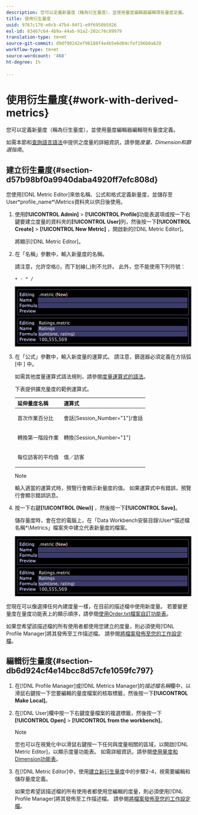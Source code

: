 ```yaml
---
description: 您可以定義新量度（稱為衍生量度），並使用量度編輯器編輯現有量度定義。
title: 使用衍生量度
uuid: 9767c170-e0cb-47b4-94f1-e9f6950b5926
exl-id: 83467c64-4b9a-44ab-91a2-202c76c89979
translation-type: tm+mt
source-git-commit: d9df90242ef96188f4e4b5e6d04cfef196b0a628
workflow-type: tm+mt
source-wordcount: '468'
ht-degree: 1%

---
```


# 使用衍生量度{#work-with-derived-metrics}

您可以定義新量度（稱為衍生量度），並使用量度編輯器編輯現有量度定義。

如需本節和[查詢語言語法](../../../../home/c-get-started/c-qry-lang-syntx/c-qry-lang-syntx.md#concept-15d1d3f5164a47d49468c5acb7299d9f)中提供之度量的詳細資訊，請參閱&#x200B;*度量、Dimension和篩選指南*。

## 建立衍生量度{#section-d57b98bf0a9940daba4920ff7efc808d}

您使用[!DNL Metric Editor]來依名稱、公式和格式定義新量度，並儲存至User\*profile_name*\Metrics資料夾以供日後使用。

1. 使用&#x200B;**[!UICONTROL Admin]** > **[!UICONTROL Profile]**&#x200B;功能表選項或按一下右鍵要建立度量的資料夾的&#x200B;**[!UICONTROL User]**&#x200B;列，然後按一下&#x200B;**[!UICONTROL Create]** > **[!UICONTROL New Metric]** ，開啟新的[!DNL Metric Editor]。

   將顯示[!DNL Metric Editor]。

1. 在「名稱」參數中，輸入新量度的名稱。

   請注意，允許空格()，而下划線(_)則不允許。 此外，您不能使用下列符號：

   `+ - * /`

   ![](assets/vis_MetricEditor_NewAndEditing.png)

1. 在「公式」參數中，輸入新度量的運算式。 請注意，篩選器必須定義在方括弧[中 ] 中。

   如需其他度量運算式語法規則，請參閱[度量運算式的語法](../../../../home/c-get-started/c-qry-lang-syntx/c-syntx-mtrc-exp.md#concept-bbf440a0307549e088df491b51b51d66)。

   下表提供擴充量度的範例運算式。

   <table id="table_ED77997FC08F492490DCAC3C4153781C"> 
   <thead> 
   <tr> 
      <th colname="col1" class="entry"> 延伸量度名稱 </th> 
      <th colname="col2" class="entry"> 運算式 </th> 
   </tr>
   </thead>
   <tbody> 
   <tr> 
      <td colname="col1"> <p>首次作業百分比 </p> </td> 
      <td colname="col2"> <p><span class="filepath"> 會話[Session_Number="1"]/會話</span> </p> </td> 
   </tr> 
   <tr> 
      <td colname="col1"> <p>轉換第一階段作業 </p> </td> 
      <td colname="col2"> <p><span class="filepath"> 轉換[Session_Number="1"]</span> </p> </td> 
   </tr> 
   <tr> 
      <td colname="col1"> <p>每位訪客的平均值 </p> </td> 
      <td colname="col2"> <p><span class="filepath"> 值／訪客</span> </p> </td> 
   </tr> 
   </tbody> 
   </table>

   >[!NOTE]
   >
   >輸入適當的運算式時，預覽行會顯示新量度的值。 如果運算式中有錯誤，預覽行會顯示錯誤訊息。

1. 按一下右鍵&#x200B;**[!UICONTROL (New)]** ，然後按一下&#x200B;**[!UICONTROL Save]**。

   儲存量度時，會在您的電腦上，在「Data Workbench安裝目錄\User\*描述檔名稱*\Metrics」檔案夾中建立代表新量度的檔案。

   ![](assets/vis_MetricEditor_NewAndEditing.png)

您現在可以像選擇任何內建度量一樣，在目前的描述檔中使用新度量。 若要變更量度在量度功能表上的顯示順序，請參閱[使用Order.txt檔案自訂功能表](../../../../home/c-get-started/c-intf-anlys-ftrs/c-ctm-menus/t-cstm-menus-ordr-files.md#task-a391800a8dd444deb3e1516d5189f999)。

如果您希望該描述檔的所有使用者都使用您建立的度量，則必須使用[!DNL Profile Manager]將其發佈至工作描述檔。 請參閱[將檔案發佈至您的工作設定檔](../../../../home/c-get-started/c-admin-intrf/c-prof-mgr/t-pub-files-wkg-prof.md#task-a0106e010c834d16bd60eef4721b6af9)。

## 編輯衍生量度{#section-db6d924cf4e14bcc8d57cfe1059fc797}

1. 在[!DNL Profile Manager]或[!DNL Metrics Manager]的&#x200B;*描述檔名稱*&#x200B;欄中，以滑鼠右鍵按一下您要編輯的量度檔案的核取標籤，然後按一下&#x200B;**[!UICONTROL Make Local]**。
1. 在[!DNL User]欄中按一下右鍵度量檔案的複選標籤，然後按一下&#x200B;**[!UICONTROL Open]** > **[!UICONTROL from the workbench]**。

   >[!NOTE]
   >
   >您也可以在視覺化中以滑鼠右鍵按一下任何與度量相關的區域，以開啟[!DNL Metric Editor]，以顯示度量功能表。 如需詳細資訊，請參閱[使用量度和Dimension功能表](../../../../home/c-get-started/c-vis/c-met-dim-menus.md#concept-50f07ae47c3e4f94ad7d3d7f8293ccac)。

1. 在[!DNL Metric Editor]中，使用[建立新衍生量度](../../../../home/c-get-started/c-admin-intrf/c-prof-mgr/c-drvd-mtrcs.md#section-d57b98bf0a9940daba4920ff7efc808d)中的步驟2-4，視需要編輯和儲存量度定義。

   如果您希望該描述檔的所有使用者都使用您編輯的度量，則必須使用[!DNL Profile Manager]將其發佈至工作描述檔。 請參閱[將檔案發佈至您的工作設定檔](../../../../home/c-get-started/c-admin-intrf/c-prof-mgr/t-pub-files-wkg-prof.md#task-a0106e010c834d16bd60eef4721b6af9)。
